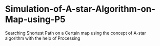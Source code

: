 # Simulation-of-A-star-Algorithm-on-Map-using-P5
Searching Shortest Path on a Certain map using the concept of A-star algorithm with the help of Processing
